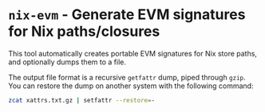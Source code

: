 # `nix-evm` - Generate EVM signatures for Nix paths/closures

This tool automatically creates portable EVM signatures for Nix store paths, and optionally dumps them to a file.

The output file format is a recursive `getfattr` dump, piped through `gzip`. You can restore the dump on another system with the following command:

```sh
zcat xattrs.txt.gz | setfattr --restore=-
```
